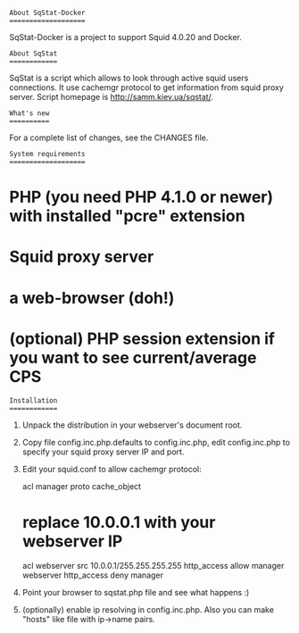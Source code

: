     About SqStat-Docker
    ===================
SqStat-Docker is a project to support Squid 4.0.20 and Docker.

    About SqStat
    ============

SqStat is a script which allows to look through active squid users
connections. It use cachemgr protocol to get information from squid
proxy server. Script homepage is http://samm.kiev.ua/sqstat/. 


    What's new
    ==========

For a complete list of changes, see the CHANGES file. 


    System requirements
    ===================

# PHP (you need PHP 4.1.0 or newer) with installed "pcre" extension
# Squid proxy server
# a web-browser (doh!)
# (optional) PHP session extension if you want to see current/average CPS


    Installation
    ============    

   1. Unpack the distribution in your webserver's document root.
   2. Copy file config.inc.php.defaults to config.inc.php, edit config.inc.php
      to specify your squid proxy server IP and port.
   3. Edit your squid.conf to allow cachemgr protocol:

      acl manager proto cache_object
      # replace 10.0.0.1 with your webserver IP
      acl webserver src 10.0.0.1/255.255.255.255
      http_access allow manager webserver
      http_access deny manager

   4. Point your browser to sqstat.php file and see what happens :)
   5. (optionally) enable ip resolving in config.inc.php. Also you can make 
      "hosts" like file with ip->name pairs.
